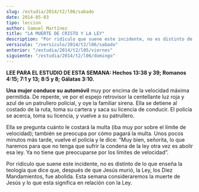 ```yaml
---
slug: /estudia/2014/t2/l06/sabado
date: 2014-05-03
tipo: leccion
author: Samuel Martínez
title: "LA MUERTE DE CRISTO Y LA LEY"
description: "Por ridículo que suene este incidente, no es distinto de lo que enseña la  teología que dice que, después de que Jesús murió, la Ley, los Diez  Mandamientos, fue abolida. Esta semana consideraremos la muerte de Jesús y lo  que esta significa en relación con la Ley."
versiculo: "/versiculo/2014/t2/l06/sabado"
anterior: "/estudia/2014/t2/l05/viernes"
siguiente: "/estudia/2014/t2/l06/domingo"
---
```


**LEE PARA EL ESTUDIO DE ESTA SEMANA: Hechos 13:38 y 39; Romanos 4:15; 7:1 y 13; 8:5 y 8; Gálatas 3:10.**

**Una mujer conduce su automóvil** muy por encima de la velocidad máxima permitida. De repente, ve por el espejo retrovisor la centellante luz roja y azul de un patrullero policial, y oye la familiar sirena. Ella se detiene al costado de la ruta, toma su cartera y saca su licencia de conducir. El policía se acerca, toma su licencia, y vuelve a su patrullero.

Ella se pregunta cuánto le costará la multa (iba muy por sobre el límite de velocidad); también se preocupa por cómo pagará la multa. Unos pocos minutos más tarde, vuelve el policía y le dice: “Muy bien, señorita, lo que haremos para que no tenga que sufrir la condena de la ley otra vez es abolir esa ley. Ya no tiene que preocuparse por los límites de velocidad”.

Por ridículo que suene este incidente, no es distinto de lo que enseña la teología que dice que, después de que Jesús murió, la Ley, los Diez Mandamientos, fue abolida. Esta semana consideraremos la muerte de Jesús y lo que esta significa en relación con la Ley.
